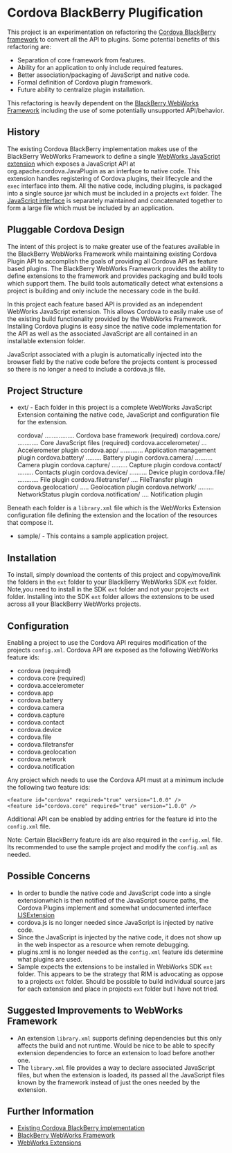 Cordova BlackBerry Plugification
================================

This project is an experimentation on refactoring the [Cordova BlackBerry framework](https://github.com/apache/incubator-cordova-blackberry-webworks) to convert all the API to plugins.  Some potential benefits of this refactoring are:

- Separation of core framework from features.
- Ability for an application to only include required features.
- Better association/packaging of JavaScript and native code.
- Formal definition of Cordova plugin framework.
- Future ability to centralize plugin installation. 

This refactoring is heavily dependent on the [BlackBerry WebWorks Framework](https://bdsc.webapps.blackberry.com/html5/) including the use of some potentially unsupported API/behavior.

History
-------

The existing Cordova BlackBerry implementation makes use of the BlackBerry WebWorks Framework to define a single [WebWorks JavaScript extension](https://bdsc.webapps.blackberry.com/html5/documentation/ww_developing/using_javascript_extensions_1866976_11.html) which exposes a JavaScript API at org.apache.cordova.JavaPlugin as an interface to native code.  This extension handles registering of Cordova plugins, their lifecycle and the `exec` interface into them.  All the native code, including plugins, is packaged into a single source jar which must be included in a projects `ext` folder.  The [JavaScript interface](https://github.com/apache/incubator-cordova-js) is separately maintained and concatenated together to form a large file which must be included by an application.

Pluggable Cordova Design
------------------------

The intent of this project is to make greater use of the features available in the BlackBerry WebWorks Framework while maintaining existing Cordova Plugin API to accomplish the goals of providing all Cordova API as feature based plugins.  The BlackBerry WebWorks Framework provides the ability to define extensions to the framework and provides packaging and build tools which support them.  The build tools automatically detect what extensions a project is building and only include the necessary code in the build.

In this project each feature based API is provided as an independent WebWorks JavaScript extension.  This allows Cordova to easily make use of the existing build functionality provided by the WebWorks Framework.  Installing Cordova plugins is easy since the native code implementation for the API as well as the associated JavaScript are all contained in an installable extension folder. 

JavaScript associated with a plugin is automatically injected into the browser field by the native code before the projects content is processed so there is no longer a need to include a cordova.js file.

Project Structure
-------------------

- ext/ - Each folder in this project is a complete WebWorks JavaScript Extension containing the native code, JavaScript and configuration file for the extension.

    cordova/ ................. Cordova base framework (required)
    cordova.core/ ............ Core JavaScript files (required)
    cordova.accelerometer/ ... Accelerometer plugin
    cordova.app/ ............. Application management plugin
    cordova.battery/ ......... Battery plugin
    cordova.camera/ .......... Camera plugin
    cordova.capture/ ......... Capture plugin
    cordova.contact/ ......... Contacts plugin
    cordova.device/ .......... Device plugin
    cordova.file/ ............ File plugin
    cordova.filetransfer/ .... FileTransfer plugin
    cordova.geolocation/ ..... Geolocation plugin
    cordova.network/ ......... NetworkStatus plugin
    cordova.notification/ .... Notification plugin

Beneath each folder is a `library.xml` file which is the WebWorks Extension configuration file defining the extension and the location of the resources that compose it.

- sample/ - This contains a sample application project.

Installation
------------

To install, simply download the contents of this project and copy/move/link the folders in the `ext` folder to your BlackBerry WebWorks SDK `ext` folder.  Note,you need to install in the SDK `ext` folder and not your projects `ext` folder.  Installing into the SDK `ext` folder allows the extensions to be used across all your BlackBerry WebWorks projects.

Configuration
-------------

Enabling a project to use the Cordova API requires modification of the projects `config.xml`.  Cordova API are exposed as the following WebWorks feature ids:

- cordova (required)
- cordova.core  (required)
- cordova.accelerometer
- cordova.app
- cordova.battery
- cordova.camera
- cordova.capture
- cordova.contact
- cordova.device
- cordova.file
- cordova.filetransfer
- cordova.geolocation
- cordova.network
- cordova.notification

Any project which needs to use the Cordova API must at a minimum include the following two feature ids:

    <feature id="cordova" required="true" version="1.0.0" />
    <feature id="cordova.core" required="true" version="1.0.0" />

Additional API can be enabled by adding entries for the feature id into the `config.xml` file.

Note: Certain BlackBerry feature ids are also required in the `config.xml` file.  Its recommended to use the sample project and modify the `config.xml` as needed.

Possible Concerns
-----------------

- In order to bundle the native code and JavaScript code into a single extensionwhich is then notified of the JavaScript source paths, the Cordova Plugins implement and somewhat undocumented interface [IJSExtension](https://github.com/blackberry/WebWorks/blob/master/api/CommonAPI/src/blackberry/core/IJSExtension.java)
- cordova.js is no longer needed since JavaScript is injected by native code.
- Since the JavaScript is injected by the native code, it does not show up in the web inspector as a resource when remote debugging.
- plugins.xml is no longer needed as the `config.xml` feature ids determine what plugins are used.
- Sample expects the extensions to be installed in WebWorks SDK `ext` folder. This appears to be the strategy that RIM is advocating as oppose to a projects `ext` folder.  Should be possible to build individual source jars for each extension and place in projects `ext` folder but I have not tried.

Suggested Improvements to WebWorks Framework 
--------------------------------------------

- An extension `library.xml` supports defining dependencies but this only affects the build and not runtime.  Would be nice to be able to specify extension dependencies to force an extension to load before another one.
- The `library.xml` file provides a way to declare associated JavaScript files, but when the extension is loaded, its passed all the JavaScript files known by the framework instead of just the ones needed by the extension.
 

Further Information
-------------------
- [Existing Cordova BlackBerry implementation](https://github.com/apache/incubator-cordova-blackberry-webworks)
- [BlackBerry WebWorks Framework](https://bdsc.webapps.blackberry.com/html5/)
- [WebWorks Extensions](https://bdsc.webapps.blackberry.com/html5/documentation/ww_developing/using_javascript_extensions_1866976_11.html)
